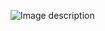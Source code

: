 ![Image description](https://images.unsplash.com/photo-1483069115634-a14e572b2dc1?ixlib=rb-1.2.1&ixid=eyJhcHBfaWQiOjEyMDd9&auto=format&fit=crop&w=2851&q=80)
